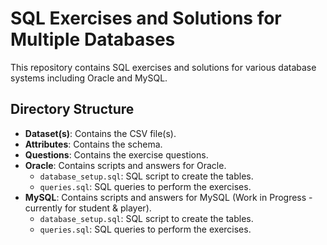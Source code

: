 # SQL Exercises and Solutions for Multiple Databases

This repository contains SQL exercises and solutions for various database systems including Oracle and MySQL.

## Directory Structure

- **Dataset(s)**: Contains the CSV file(s).
- **Attributes**: Contains the schema.
- **Questions**: Contains the exercise questions.
- **Oracle**: Contains scripts and answers for Oracle.
  - `database_setup.sql`: SQL script to create the tables.
  - `queries.sql`: SQL queries to perform the exercises.
- **MySQL**: Contains scripts and answers for MySQL (Work in Progress - currently for student & player).
  - `database_setup.sql`: SQL script to create the tables.
  - `queries.sql`: SQL queries to perform the exercises.
